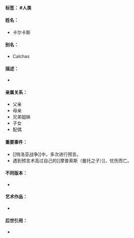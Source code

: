 #### 标签： #人类
#### 姓名：
- 卡尔卡斯
#### 别名：
- Calchas
#### 描述：
- 
#### 亲属关系：
- 父亲
- 母亲
- 兄弟姐妹
- 子女
- 配偶
#### 重要事件：
- [[特洛亚战争]]中，多次进行预言。
- 遇到预言术高过自己的[[摩普索斯（曼托之子）]]，忧伤而亡。
#### 不同版本：
- 
#### 艺术作品：
- 
#### 后世引用：
- 